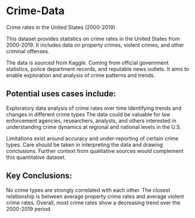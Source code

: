 # Crime-Data
Crime rates in the United States (2000-2019)

This dataset provides statistics on crime rates in the United States from 2000-2019. It includes data on property crimes, violent crimes, and other criminal offenses.

The data is sourced from Kaggle. Coming from official government statistics, police department records, and reputable news outlets. It aims to enable exploration and analysis of crime patterns and trends. 

## Potential uses cases include:

Exploratory data analysis of crime rates over time
Identifying trends and changes in different crime types
The data could be valuable for law enforcement agencies, researchers, analysts, and others interested in understanding crime dynamics at regional and national levels in the U.S.

Limitations exist around accuracy and under-reporting of certain crime types. Care should be taken in interpreting the data and drawing conclusions. Further context from qualitative sources would complement this quantitative dataset.

## Key Conclusions:

No crime types are strongly correlated with each other. The closest relationship is between average property crime rates and average violent crime rates.
Overall, most crime rates show a decreasing trend over the 2000-2019 period.
